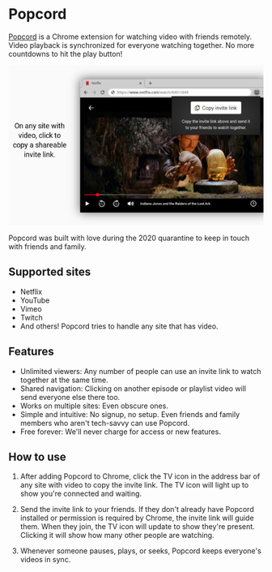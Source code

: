 # Popcord

[Popcord](https://popcord.aduros.com) is a Chrome extension for watching video with friends remotely. Video playback is
synchronized for everyone watching together. No more countdowns to hit the play button!

![Screenshot](media/screenshot2.png)

Popcord was built with love during the 2020 quarantine to keep in touch with friends and family.

## Supported sites

- Netflix
- YouTube
- Vimeo
- Twitch
- And others! Popcord tries to handle any site that has video.

## Features

- Unlimited viewers: Any number of people can use an invite link to watch together at the same time.
- Shared navigation: Clicking on another episode or playlist video will send everyone else there too.
- Works on multiple sites: Even obscure ones.
- Simple and intuitive: No signup, no setup. Even friends and family members who aren't tech-savvy can use Popcord.
- Free forever: We'll never charge for access or new features.

## How to use

1. After adding Popcord to Chrome, click the TV icon in the address bar of any site with video to
   copy the invite link. The TV icon will light up to show you're connected and waiting.

2. Send the invite link to your friends. If they don't already have Popcord installed or permission
   is required by Chrome, the invite link will guide them. When they join, the TV icon will update
   to show they're present. Clicking it will show how many other people are watching.

3. Whenever someone pauses, plays, or seeks, Popcord keeps everyone's videos in sync.
